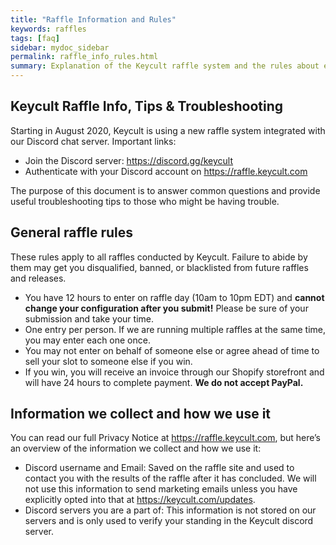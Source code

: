 ```yaml
---
title: "Raffle Information and Rules"
keywords: raffles
tags: [faq]
sidebar: mydoc_sidebar
permalink: raffle_info_rules.html
summary: Explanation of the Keycult raffle system and the rules about entering raffles 
---
```


## Keycult Raffle Info, Tips & Troubleshooting 
Starting in August 2020, Keycult is using a new raffle system integrated with our Discord chat server. Important links:

- Join the Discord server: https://discord.gg/keycult
- Authenticate with your Discord account on https://raffle.keycult.com

The purpose of this document is to answer common questions and provide useful troubleshooting tips to those who might be having trouble.


## General raffle rules

These rules apply to all raffles conducted by Keycult. Failure to abide by them may get you disqualified, banned, or blacklisted from future raffles and releases.

- You have 12 hours to enter on raffle day (10am to 10pm EDT) and **cannot change your configuration after you submit!** Please be sure of your submission and take your time.
- One entry per person. If we are running multiple raffles at the same time, you may enter each one once.
- You may not enter on behalf of someone else or agree ahead of time to sell your slot to someone else if you win.
- If you win, you will receive an invoice through our Shopify storefront and will have 24 hours to complete payment. **We do not accept PayPal.**


## Information we collect and how we use it

You can read our full Privacy Notice at https://raffle.keycult.com, but here’s an overview of the information we collect and how we use it:

- Discord username and Email: Saved on the raffle site and used to contact you with the results of the raffle after it has concluded. We will not use this information to send marketing emails unless you have explicitly opted into that at https://keycult.com/updates.
- Discord servers you are a part of: This information is not stored on our servers and is only used to verify your standing in the Keycult discord server.

